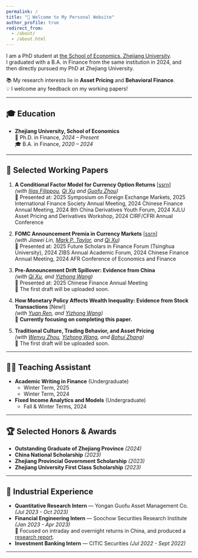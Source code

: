 ```yaml
---
permalink: /
title: "👋 Welcome to My Personal Website"
author_profile: true
redirect_from: 
  - /about/
  - /about.html
---
```


I am a PhD student at [the School of Economics, Zhejiang University](http://www.cec.zju.edu.cn/).  
I graduated with a B.A. in Finance from the same institution in 2024, and then directly pursued my PhD at Zhejiang University.  

📚 My research interests lie in **Asset Pricing** and **Behavioral Finance**.  
💡 I welcome any feedback on my working papers!  

---

## 🎓 Education  
- **Zhejiang University, School of Economics**  
  📖 Ph.D. in Finance, *2024 – Present*  
  🎓 B.A. in Finance, *2020 – 2024*  

---

## 📝 Selected Working Papers  

1. **A Conditional Factor Model for Currency Option Returns** [[ssrn](https://papers.ssrn.com/sol3/papers.cfm?abstract_id=4991516)]  
   *(with [Ilias Filippou](https://sites.google.com/view/iliasfilippou/), [Qi Xu](https://person.zju.edu.cn/qixu) and [Guofu Zhou](https://guofuzhou.github.io/))*  
   📌 Presented at: 2025 Symposium on Foreign Exchange Markets, 2025 International Finance Society Annual Meeting, 2024 Chinese Finance Annual Meeting, 2024 8th China Derivatives Youth Forum, 2024 XJLU Asset Pricing and Derivatives Workshop, 2024 CIRF/CFRI Annual Conference  

2. **FOMC Announcement Premia in Currency Markets** [[ssrn](https://papers.ssrn.com/sol3/papers.cfm?abstract_id=5237922)]  
   *(with Jiawei Lin, [Mark P. Taylor](https://olin.washu.edu/faculty/mark-taylor), and [Qi Xu](https://person.zju.edu.cn/qixu))*  
   📌 Presented at: 2025 Future Scholars in Finance Forum (Tsinghua University), 2024 ZIBS Annual Academic Forum, 2024 Chinese Finance Annual Meeting, 2024 AFR Conference of Economics and Finance  

3. **Pre-Announcement Drift Spillover: Evidence from China**  
   *(with [Qi Xu](https://person.zju.edu.cn/qixu), and [Yizhong Wang](https://person.zju.edu.cn/wyz))*  
   📌 Presented at: 2025 Chinese Finance Annual Meeting  
   📝 The first draft will be uploaded soon.  

4. **How Monetary Policy Affects Wealth Inequality: Evidence from Stock Transactions** [New!]  
   *(with [Yuan Ren](https://person.zju.edu.cn/renyuanfinance), and [Yizhong Wang](https://person.zju.edu.cn/wyz))*  
   🚧 **Currently focusing on completing this paper.**  

5. **Traditional Culture, Trading Behavior, and Asset Pricing**  
   *(with [Wenyu Zhou](https://www.wenyu-zhou.com/home), [Yizhong Wang](https://person.zju.edu.cn/wyz), and [Bohui Zhang](https://sites.google.com/site/bohuizhang/))*  
   📝 The first draft will be uploaded soon.  

---

## 👨‍🏫 Teaching Assistant  

- **Academic Writing in Finance** (Undergraduate)
  - Winter Term, 2025  
  - Winter Term, 2024
- **Fixed Income Analytics and Models** (Undergraduate)
  - Fall & Winter Terms, 2024

---

## 🏆 Selected Honors & Awards  

- **Outstanding Graduate of Zhejiang Province** *(2024)* 
- **China National Scholarship** *(2023)*  
- **Zhejiang Provincial Government Scholarship** *(2023)*  
- **Zhejiang University First Class Scholarship** *(2023)*  

---

## 💼 Industrial Experience  

- **Quantitative Research Intern** — Yongan Guofu Asset Management Co. *(Jul 2023 - Oct 2023)*  
- **Financial Engineering Intern** — Soochow Securities Research Institute *(Jan 2023 - Apr 2023)*  
  🔎 Focused on intraday and overnight returns in China, and produced a [research report](https://mp.weixin.qq.com/s/Wu_v-rCHqWpj3S7N_eEYxQ).
- **Investment Banking Intern** — CITIC Securities *(Jul 2022 - Sept 2022)*  

---

